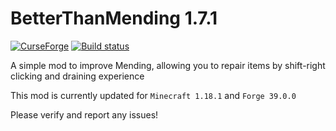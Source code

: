 BetterThanMending 1.7.1
=========
[![ CurseForge](http://cf.way2muchnoise.eu/264738.svg)](https://minecraft.curseforge.com/projects/better-than-mending) [![Build status](https://github.com/legobmw99/BetterThanMending/actions/workflows/forge.yml/badge.svg)](https://github.com/legobmw99/BetterThanMending/actions)

A simple mod to improve Mending, allowing you to repair items by shift-right clicking and draining experience

This mod is currently updated for `Minecraft 1.18.1` and `Forge 39.0.0`

Please verify and report any issues!
